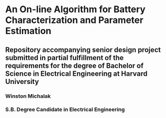 # An On-line Algorithm for Battery Characterization and Parameter Estimation
## Repository accompanying senior design project submitted in partial fulfillment of the requirements for the degree of Bachelor of Science in Electrical Engineering at Harvard University
### Winston Michalak
### S.B. Degree Candidate in Electrical Engineering


